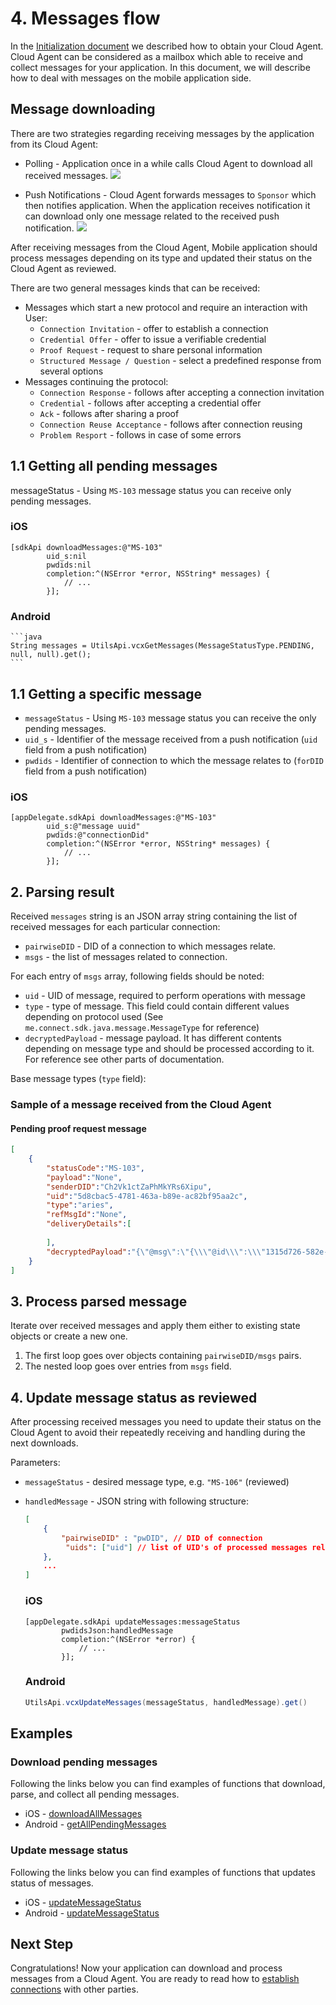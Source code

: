 # 4. Messages flow

In the [Initialization document](3.Initialization.md) we described how to obtain your Cloud Agent.
Cloud Agent can be considered as a mailbox which able to receive and collect messages for your application.
In this document, we will describe how to deal with messages on the mobile application side.

## Message downloading

There are two strategies regarding receiving messages by the application from its Cloud Agent:

* Polling - Application once in a while calls Cloud Agent to download all received messages. 
    ![](/wiki-images/Polling.png)
    
* Push Notifications - Cloud Agent forwards messages to `Sponsor` which then notifies application.
  When the application receives notification it can download only one message related to the received push notification.
  ![](/wiki-images/PushNotifications.png)

After receiving messages from the Cloud Agent, Mobile application should process messages depending on its type and updated their status on the Cloud Agent as reviewed.

There are two general messages kinds that can be received:
* Messages which start a new protocol and require an interaction with User:
  * `Connection Invitation` - offer to establish a connection
  * `Credential Offer` - offer to issue a verifiable credential
  * `Proof Request` - request to share personal information
  * `Structured Message / Question` - select a predefined response from several options
* Messages continuing the protocol:
  * `Connection Response` - follows after accepting a connection invitation
  * `Credential` - follows after accepting a credential offer
  * `Ack` - follows after sharing a proof
  * `Connection Reuse Acceptance` - follows after connection reusing
  * `Problem Resport` - follows in case of some errors

## 1.1 Getting all pending messages

messageStatus - Using `MS-103` message status you can receive only pending messages.

### iOS
```objC
[sdkApi downloadMessages:@"MS-103"
        uid_s:nil
        pwdids:nil
        completion:^(NSError *error, NSString* messages) {
            // ...
        }];
```

### Android
    ```java
    String messages = UtilsApi.vcxGetMessages(MessageStatusType.PENDING, null, null).get();
    ```

## 1.1 Getting a specific message

* `messageStatus` - Using `MS-103` message status you can receive the only pending messages.
* `uid_s` - Identifier of the message received from a push notification (`uid` field from a push notification)
* `pwdids` - Identifier of connection to which the message relates to (`forDID` field from a push notification)

### iOS
```objC
[appDelegate.sdkApi downloadMessages:@"MS-103"
        uid_s:@"message uuid"
        pwdids:@"connectionDid"
        completion:^(NSError *error, NSString* messages) {
            // ...
        }];
```

## 2. Parsing result

Received `messages` string is an JSON array string containing the list of received messages for each particular connection:
* `pairwiseDID` - DID of a connection to which messages relate.
* `msgs` - the list of messages related to connection.

For each entry of `msgs` array, following fields should be noted:

* `uid` - UID of message, required to perform operations with message
* `type` - type of message. This field could contain different values depending on protocol used (See `me.connect.sdk.java.message.MessageType` for reference)
* `decryptedPayload` - message payload. It has different contents depending on message type and should be processed according to it. For reference see other parts of documentation.

Base message types (`type` field):

### Sample of a message received from the Cloud Agent

#### Pending proof request message
```json
[
    {
        "statusCode":"MS-103",
        "payload":"None",
        "senderDID":"Ch2Vk1ctZaPhMkYRs6Xipu",
        "uid":"5d8cbac5-4781-463a-b89e-ac82bf95aa2c",
        "type":"aries",
        "refMsgId":"None",
        "deliveryDetails":[
    
        ],
        "decryptedPayload":"{\"@msg\":\"{\\\"@id\\\":\\\"1315d726-582e-4a2b-af12-7bc0ee3473b5\\\",\\\"@type\\\":\\\"did:sov:BzCbsNYhMrjHiqZDTUASHg;spec/present-proof/1.0/request-presentation\\\",\\\"comment\\\":\\\"proof_from_alice\\\",\\\"request_presentations~attach\\\":[{\\\"@id\\\":\\\"libindy-request-presentation-0\\\",\\\"data\\\":{\\\"base64\\\":\\\"eyJuYW1lIjoicHJvb2ZfZnJvbV9hbGljZSIsIm5vbl9yZXZva2VkIjpudWxsLCJub25jZSI6IjgyOTI3NTY5NjEwMzk4MDY2NTg5MjY4MSIsInJlcXVlc3RlZF9hdHRyaWJ1dGVzIjp7ImF0dHJpYnV0ZV8wIjp7Im5hbWUiOiJNZW1iZXJJRCJ9fSwicmVxdWVzdGVkX3ByZWRpY2F0ZXMiOnt9LCJ2ZXIiOiIxLjAiLCJ2ZXJzaW9uIjoiMS4wIn0=\\\"},\\\"mime-type\\\":\\\"application/json\\\"}]}\",\"@type\":{\"fmt\":\"json\",\"name\":\"presentation-request\",\"ver\":\"1.0\"}}"
    }
]
```

## 3. Process parsed message 

Iterate over received messages and apply them either to existing state objects or create a new one.  
1. The first loop goes over objects containing `pairwiseDID/msgs` pairs.
2. The nested loop goes over entries from `msgs` field.

## 4. Update message status as reviewed

After processing received messages you need to update their status on the Cloud Agent to avoid their repeatedly receiving and handling during the next downloads.

Parameters:
* `messageStatus` - desired message type, e.g. `"MS-106"` (reviewed)
* `handledMessage` - JSON string with following structure:
    ```json
    [
        {
            "pairwiseDID" : "pwDID", // DID of connection
             "uids": ["uid"] // list of UID's of processed messages related to the connection
        },
        ...
    ]
    ```

  ### iOS
  ```objC
  [appDelegate.sdkApi updateMessages:messageStatus
          pwdidsJson:handledMessage
          completion:^(NSError *error) {
              // ...
          }];
  ```
  
  ### Android
  ```java
  UtilsApi.vcxUpdateMessages(messageStatus, handledMessage).get()
  ```

## Examples

### Download pending messages

Following the links below you can find examples of functions that download, parse, and collect all pending messages.

* iOS - [downloadAllMessages](/examples/ios/VCXHelpers/CMMessage.m)
* Android - [getAllPendingMessages](/examples/android/MSDKSampleAppJava/lib/src/main/java/msdk/java/handlers/Messages.java)

### Update message status

Following the links below you can find examples of functions that updates status of messages.

* iOS - [updateMessageStatus](/examples/ios/VCXHelpers/CMMessage.m)
* Android - [updateMessageStatus](/examples/android/MSDKSampleAppJava/lib/src/main/java/msdk/java/handlers/Messages.java)

## Next Step

Congratulations! Now your application can download and process messages from a Cloud Agent.
You are ready to read how to [establish connections](5.Connections.md) with other parties.
